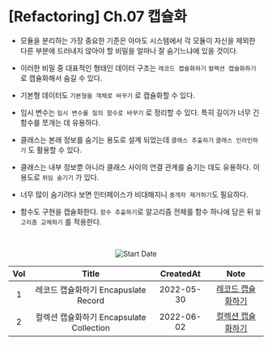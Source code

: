 # [Refactoring] Ch.07 캡슐화

- 모듈을 분리하는 가장 중요한 기준은 아마도 시스템에서 각 모듈이 자신을 제외한 다른 부분에 드러내지 않아야 할 비밀을 얼마나 잘 숨기느냐에 있을 것이다.
- 이러한 비밀 중 대표적인 형태인 데이터 구조는 `레코드 캡슐화하기` `컬렉션 캡슐화하기` 로 캡슐화해서 숨길 수 있다.
- 기본형 데이터도 `기본형을 객체로 바꾸기` 로 캡슐화할 수 있다.
- 임시 변수는 `임시 변수를 질의 함수로 바꾸기` 로 정리할 수 있다. 특히 길이가 너무 긴 함수를 쪼개는 데 유용하다.

- 클래스는 본래 정보를 숨기는 용도로 설계 되었는데 `클래스 추출하기` `클래스 인라인하기` 도 활용할 수 있다.

- 클래스는 내부 정보뿐 아니라 클래스 사이의 연결 관계를 숨기는 데도 유용하다. 이 용도로 `위임 숨기기` 가 있다.
- 너무 많이 숨기려다 보면 인터페이스가 비대해지니 `중개자 제거하기`도 필요하다.

- 함수도 구현을 캡슐화한다. `함수 추출하기`로 알고리즘 전체를 함수 하나에 담은 뒤 `알고리즘 교체하기` 를 적용한다.

  <br/>

<div align="center">

![Start Date](https://img.shields.io/badge/Start%20Date-2022--05--25-23d16b.svg)

| Vol |                  Title                   | CreatedAt  |                         Note                          |
| :-: | :--------------------------------------: | :--------: | :---------------------------------------------------: |
|  1  |   레코드 캡슐화하기 Encapuslate Record   | 2022-05-30 |   [레코드 캡슐화하기](ch07-1-Encapuslate-Record.md)   |
|  2  | 컬렉션 캡슐화하기 Encapsulate Collection | 2022-06-02 | [컬렉션 캡슐화하기](ch07-2-Encapuslate-Collection.md) |

</div>
